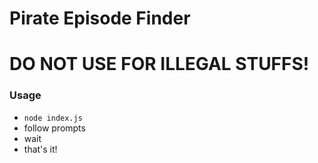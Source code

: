 # Pirate Episode Finder
# DO NOT USE FOR ILLEGAL STUFFS!

### Usage
 - `node index.js`
 - follow prompts
 - wait
 - that's it!